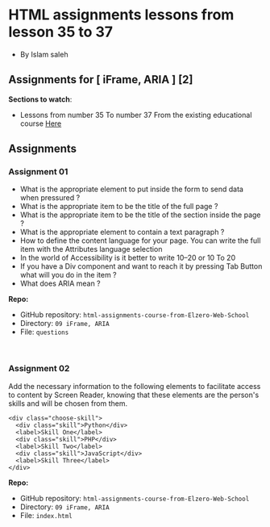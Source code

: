 # HTML assignments lessons from lesson 35 to 37

- By Islam saleh

## Assignments for [ iFrame, ARIA ] [2]

**Sections to watch**:

- Lessons from number 35 To number 37 From the existing educational course [Here](https://www.youtube.com/playlist?list=PLDoPjvoNmBAw_t_XWUFbBX-c9MafPk9ji)

## Assignments

### Assignment 01

- What is the appropriate element to put inside the form to send data when pressured ?
- What is the appropriate item to be the title of the full page ?
- What is the appropriate item to be the title of the section inside the page ?
- What is the appropriate element to contain a text paragraph ?
- How to define the content language for your page. You can write the full item with the Attributes language selection
- In the world of Accessibility is it better to write 10–20 or 10 To 20
- If you have a Div component and want to reach it by pressing Tab Button what will you do in the item ?
- What does ARIA mean ?

**Repo:**

- GitHub repository: `html-assignments-course-from-Elzero-Web-School`
- Directory: `09 iFrame, ARIA`
- File: `questions`

<br />

### Assignment 02

Add the necessary information to the following elements to facilitate access to content by Screen Reader, knowing that these elements are the person's skills and will be chosen from them.

```
<div class="choose-skill">
  <div class="skill">Python</div>
  <label>Skill One</label>
  <div class="skill">PHP</div>
  <label>Skill Two</label>
  <div class="skill">JavaScript</div>
  <label>Skill Three</label>
</div>
```

**Repo:**

- GitHub repository: `html-assignments-course-from-Elzero-Web-School`
- Directory: `09 iFrame, ARIA`
- File: `index.html`
